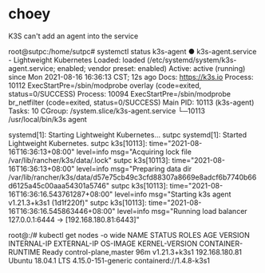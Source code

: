 # choey
K3S can't add an agent into the service

root@sutpc:/home/sutpc# systemctl status k3s-agent
● k3s-agent.service - Lightweight Kubernetes
   Loaded: loaded (/etc/systemd/system/k3s-agent.service; enabled; vendor preset: enabled)
   Active: active (running) since Mon 2021-08-16 16:36:13 CST; 12s ago
     Docs: https://k3s.io
  Process: 10112 ExecStartPre=/sbin/modprobe overlay (code=exited, status=0/SUCCESS)
  Process: 10094 ExecStartPre=/sbin/modprobe br_netfilter (code=exited, status=0/SUCCESS)
 Main PID: 10113 (k3s-agent)
    Tasks: 10
   CGroup: /system.slice/k3s-agent.service
           └─10113 /usr/local/bin/k3s agent

 systemd[1]: Starting Lightweight Kubernetes...
 sutpc systemd[1]: Started Lightweight Kubernetes.
 sutpc k3s[10113]: time="2021-08-16T16:36:13+08:00" level=info msg="Acquiring lock file /var/lib/rancher/k3s/data/.lock"
 sutpc k3s[10113]: time="2021-08-16T16:36:13+08:00" level=info msg="Preparing data dir /var/lib/rancher/k3s/data/d57e75cb49c3cfd88307a8669e8adcf6b7740b66d6125a45c00aaa54301a5746"
 sutpc k3s[10113]: time="2021-08-16T16:36:16.543761287+08:00" level=info msg="Starting k3s agent v1.21.3+k3s1 (1d1f220f)"
 sutpc k3s[10113]: time="2021-08-16T16:36:16.545863446+08:00" level=info msg="Running load balancer 127.0.0.1:6444 -> [192.168.180.81:6443]"

root@:/# kubectl get nodes -o wide
NAME    STATUS   ROLES                  AGE   VERSION        INTERNAL-IP      EXTERNAL-IP   OS-IMAGE             KERNEL-VERSION       CONTAINER-RUNTIME
         Ready    control-plane,master   96m   v1.21.3+k3s1   192.168.180.81   <none>        Ubuntu 18.04.1 LTS   4.15.0-151-generic   containerd://1.4.8-k3s1


